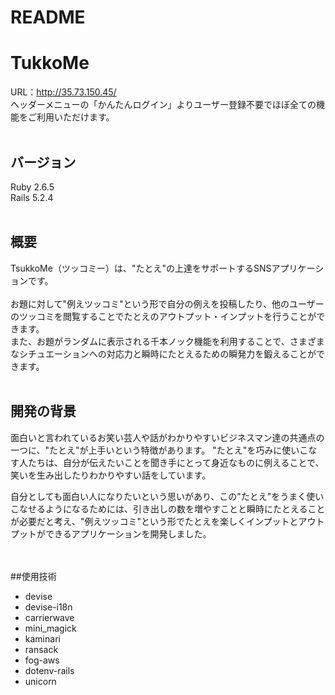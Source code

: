 # README

# TukkoMe
URL：http://35.73.150.45/<br>
ヘッダーメニューの「かんたんログイン」よりユーザー登録不要でほぼ全ての機能をご利用いただけます。
<br>
<br>

## バージョン
Ruby 2.6.5<br>
Rails 5.2.4
<br>
<br>

## 概要
TsukkoMe（ツッコミー）は、"たとえ"の上達をサポートするSNSアプリケーションです。<br>
<br>
お題に対して"例えツッコミ"という形で自分の例えを投稿したり、他のユーザーのツッコミを閲覧することでたとえのアウトプット・インプットを行うことができます。<br>
また、お題がランダムに表示される千本ノック機能を利用することで、さまざまなシチュエーションへの対応力と瞬時にたとえるための瞬発力を鍛えることができます。<br>
<br>
<!-- TsukkoMeの主な特徴は以下です。<br>
  * 例えのインプット
    * ツッコミ一覧で他ユーザーの投稿を閲覧でき、例えのバリエーションを増やすことができます。
    * 同じお題に対して他ユーザーも投稿するため、どの表現が適切なのか、例えの精度を向上させることができます。
  * 例えのアウトプット
    * お題に対して例えツッコミを投稿することで、自分の例えをアウトプットできます。
    * お題ランダム表示機能（千本ノック機能）で、様々なお題に対してツッコむことで例えを定着させます。
<br> -->

## 開発の背景
面白いと言われているお笑い芸人や話がわかりやすいビジネスマン達の共通点の一つに、"たとえ"が上手いという特徴があります。
"たとえ"を巧みに使いこなす人たちは、自分が伝えたいことを聞き手にとって身近なものに例えることで、笑いを生み出したりわかりやすい話をしています。

自分としても面白い人になりたいという思いがあり、この"たとえ"をうまく使いこなせるようになるためには、引き出しの数を増やすことと瞬時にたとえることが必要だと考え、"例えツッコミ"という形でたとえを楽しくインプットとアウトプットができるアプリケーションを開発しました。

<!-- ## 機能一覧
* ユーザー登録機能
  * 新規登録、プロフィール編集機能
  * ログイン、ログアウト機能

* お題
  * お題一覧表示
  * お題投稿
  * お題削除

* ツッコミ
  * ツッコミ投稿
  * ツッコミ編集
  * ツッコミ削除

* コメント
  * コメント投稿
  * コメント編集
  * コメント削除

※各情報の編集・削除は投稿者のみ実行可能

* ナイスツッコミ（お気に入り）機能
* 投稿済みツッコミ、ナイスツッコミ表示機能
* 検索機能
* お題ランダム表示機能
* ページネーション機能 -->　

##使用技術
* devise
* devise-i18n
* carrierwave
* mini_magick
* kaminari
* ransack
* fog-aws
* dotenv-rails
* unicorn

<!-- <br>
※以下スプレッドシート内の「シチュエーション」は「お題」と同義です

## カタログ設計
https://docs.google.com/spreadsheets/d/1jXx6tYbJC1tLKCVRveyW_lAtXAhkviH3ZYXz68gXaj0/edit#gid=1829836084

## テーブル定義
https://docs.google.com/spreadsheets/d/1gvFp6IEJHOyJkfTX039dh3mxPQv4OLuSdx15bLHKcgw/edit#gid=0

## 画面遷移図
https://docs.google.com/spreadsheets/d/1mzhu_-rIJsFz9g9WphY_5Jq9vtbqjq99VwNcJfI7JCU/edit#gid=0

## ワイヤーフレーム
https://docs.google.com/spreadsheets/d/1PkiYkDD6HnzTGXp5kTyyHpQcwfRkdtvBbSseIAvtjzQ/edit#gid=0 -->
